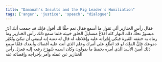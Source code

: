 ```yaml
---
title: "Damanah's Insults and the Pig Leader's Humiliation"
tags: ['anger', 'justice', 'speech', "dialogue"]
---
```


 فقال رأس الخنازير ألي تقول ما أسمع
فقال نعم حقًّا لك أقول فإنك قد جمعت أنك آدَرُ مبسورٌ تحكُّ ذلك النهار كله أفدَعُ متسايلُ الخلق خبيثه
فلما سمع ذلك رأس الخنازير وما رماه به خنقته العَبرة فبكى لجُرأته عليه وإغلاظه له
قال له دمنة إنه لينبغي أن تبكيَ وتُكثِر دموعك فإنَّ الملك لو قد اطَّلع على أمرك وعلم الذي أنت عليه أقصاك وأبعدك
فلمَّا سمع ذلك أمينُ الأسد الذي أمره بحفظ ما يقولون وكان اسمه شَهرَخ رفعه إليه فعزل رأس الخنازير عن عمله وأمر بإخراجه وإقصائه عنه
